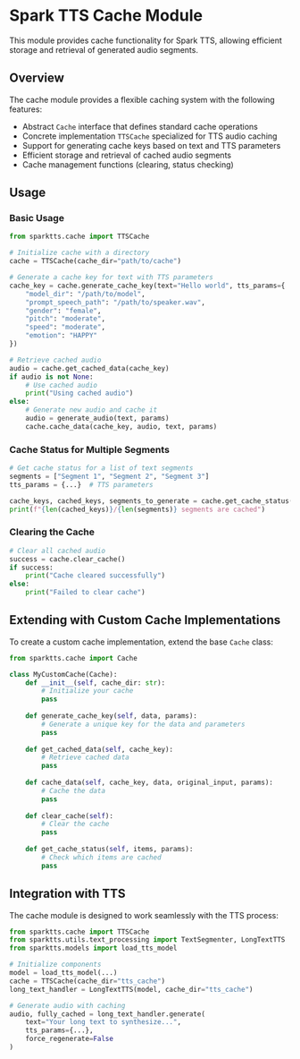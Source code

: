 # Spark TTS Cache Module

This module provides cache functionality for Spark TTS, allowing efficient storage and retrieval of generated audio segments.

## Overview

The cache module provides a flexible caching system with the following features:

- Abstract `Cache` interface that defines standard cache operations
- Concrete implementation `TTSCache` specialized for TTS audio caching
- Support for generating cache keys based on text and TTS parameters
- Efficient storage and retrieval of cached audio segments
- Cache management functions (clearing, status checking)

## Usage

### Basic Usage

```python
from sparktts.cache import TTSCache

# Initialize cache with a directory
cache = TTSCache(cache_dir="path/to/cache")

# Generate a cache key for text with TTS parameters
cache_key = cache.generate_cache_key(text="Hello world", tts_params={
    "model_dir": "/path/to/model",
    "prompt_speech_path": "/path/to/speaker.wav",
    "gender": "female",
    "pitch": "moderate",
    "speed": "moderate",
    "emotion": "HAPPY"
})

# Retrieve cached audio
audio = cache.get_cached_data(cache_key)
if audio is not None:
    # Use cached audio
    print("Using cached audio")
else:
    # Generate new audio and cache it
    audio = generate_audio(text, params)
    cache.cache_data(cache_key, audio, text, params)
```

### Cache Status for Multiple Segments

```python
# Get cache status for a list of text segments
segments = ["Segment 1", "Segment 2", "Segment 3"]
tts_params = {...}  # TTS parameters

cache_keys, cached_keys, segments_to_generate = cache.get_cache_status(segments, tts_params)
print(f"{len(cached_keys)}/{len(segments)} segments are cached")
```

### Clearing the Cache

```python
# Clear all cached audio
success = cache.clear_cache()
if success:
    print("Cache cleared successfully")
else:
    print("Failed to clear cache")
```

## Extending with Custom Cache Implementations

To create a custom cache implementation, extend the base `Cache` class:

```python
from sparktts.cache import Cache

class MyCustomCache(Cache):
    def __init__(self, cache_dir: str):
        # Initialize your cache
        pass
        
    def generate_cache_key(self, data, params):
        # Generate a unique key for the data and parameters
        pass
        
    def get_cached_data(self, cache_key):
        # Retrieve cached data
        pass
        
    def cache_data(self, cache_key, data, original_input, params):
        # Cache the data
        pass
        
    def clear_cache(self):
        # Clear the cache
        pass
        
    def get_cache_status(self, items, params):
        # Check which items are cached
        pass
```

## Integration with TTS

The cache module is designed to work seamlessly with the TTS process:

```python
from sparktts.cache import TTSCache
from sparktts.utils.text_processing import TextSegmenter, LongTextTTS
from sparktts.models import load_tts_model

# Initialize components
model = load_tts_model(...)
cache = TTSCache(cache_dir="tts_cache")
long_text_handler = LongTextTTS(model, cache_dir="tts_cache")

# Generate audio with caching
audio, fully_cached = long_text_handler.generate(
    text="Your long text to synthesize...",
    tts_params={...},
    force_regenerate=False
)
```
